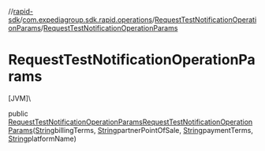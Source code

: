 //[rapid-sdk](../../../index.md)/[com.expediagroup.sdk.rapid.operations](../index.md)/[RequestTestNotificationOperationParams](index.md)/[RequestTestNotificationOperationParams](-request-test-notification-operation-params.md)

# RequestTestNotificationOperationParams

[JVM]\

public [RequestTestNotificationOperationParams](index.md)[RequestTestNotificationOperationParams](-request-test-notification-operation-params.md)([String](https://docs.oracle.com/javase/8/docs/api/java/lang/String.html)billingTerms, [String](https://docs.oracle.com/javase/8/docs/api/java/lang/String.html)partnerPointOfSale, [String](https://docs.oracle.com/javase/8/docs/api/java/lang/String.html)paymentTerms, [String](https://docs.oracle.com/javase/8/docs/api/java/lang/String.html)platformName)
